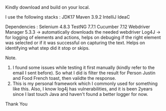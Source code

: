 Kindly download and build on your local.

I use the following stacks : JDK17 Maven 3.9.2 IntelliJ IdeaC

Dependencies :
Selenium 4.8.3
TestNG 7.7.1
Cucumber 7.12
Webdriver Manager 5.3.3 -> automatically downloads the needed webdriver
Log4J -> for logging of elements and actions, helps on debuging if the right element was selected or if it was successful on capturing the text. Helps on identifying what step did it stop or skips.

Note.
1. I found some issues while testing it first manually (kindly refer to the email I sent before). So what I did is filter the result for Person Justin and Food French toast, then validte the response.
2. This is my personal framework which I commonly used for something like this. Also, I know log4j has vulnerabilities, and it is been 2years since I last touch Java and haven't found a better logger for now.

Thank You
